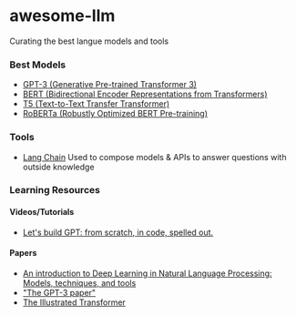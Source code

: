 # awesome-llm
Curating the best langue models and tools


### Best Models

- [GPT-3 (Generative Pre-trained Transformer 3)](https://openai.com/api/)
- [BERT (Bidirectional Encoder Representations from Transformers)](https://tfhub.dev/google/bert_uncased_L-12_H-768_A-12)
- [T5 (Text-to-Text Transfer Transformer)](https://tfhub.dev/tensorflow/t5-base)
- [RoBERTa (Robustly Optimized BERT Pre-training)](https://huggingface.co/models?filter=roberta)

### Tools
 
- [Lang Chain](https://github.com/hwchase17/langchain) Used to compose models & APIs to answer questions with outside knowledge

### Learning Resources 


#### Videos/Tutorials
- [Let's build GPT: from scratch, in code, spelled out.](https://www.youtube.com/watch?v=kCc8FmEb1nY)

#### Papers
  - [An introduction to Deep Learning in Natural Language Processing: Models, techniques, and tools
](https://www.sciencedirect.com/science/article/abs/pii/S0925231221010997)
  - ["The GPT-3 paper"](https://cdn.openai.com/better-language-models/language_models_are_unsupervised_multitask_learners.pdf)
  - [The Illustrated Transformer](https://jalammar.github.io/illustrated-transformer/)
